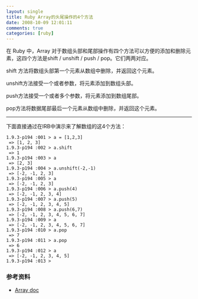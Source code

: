 ```yaml
---
layout: single
title: Ruby Array的头尾操作的4个方法
date: 2008-10-09 12:01:11
comments: true
categories: [ruby]
---
```


在 Ruby 中，Array 对于数组头部和尾部操作有四个方法可以方便的添加和删除元素，这四个方法是shift / unshift / push / pop。它们两两对应。

shift 方法将数组头部第一个元素从数组中删除，并返回这个元素。

unshift方法接受一个或者参数，将元素添加到数组头部。

push方法接受一个或者多个参数，将元素添加到数组尾部。

pop方法将数据尾部最后一个元素从数组中删除，并返回这个元素。

---

下面直接通过在IRB中演示来了解数组的这4个方法：

```
1.9.3-p194 :001 > a = [1,2,3]
 => [1, 2, 3]
1.9.3-p194 :002 > a.shift
 => 1
1.9.3-p194 :003 > a
 => [2, 3]
1.9.3-p194 :004 > a.unshift(-2,-1)
 => [-2, -1, 2, 3]
1.9.3-p194 :005 > a
 => [-2, -1, 2, 3]
1.9.3-p194 :006 > a.push(4)
 => [-2, -1, 2, 3, 4]
1.9.3-p194 :007 > a.push(5)
 => [-2, -1, 2, 3, 4, 5]
1.9.3-p194 :008 > a.push(6,7)
 => [-2, -1, 2, 3, 4, 5, 6, 7]
1.9.3-p194 :009 > a
 => [-2, -1, 2, 3, 4, 5, 6, 7]
1.9.3-p194 :010 > a.pop
 => 7
1.9.3-p194 :011 > a.pop
 => 6
1.9.3-p194 :012 > a
 => [-2, -1, 2, 3, 4, 5]
1.9.3-p194 :013 >
```

### 参考资料

+ [Array doc](http://www.ruby-doc.org/core-1.9.3/Array.html)